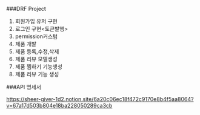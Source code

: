 ###DRF Project

1. 회원가입 유저 구현
2. 로그인 구현<토큰발행>
3. permission커스텀
4. 제품 개발
5. 제품 등록,수정,삭제
6. 제품 리뷰 모델생성
7. 제품 찜하기 기능생성
8. 제품 리뷰 기능 생성


###API 명세서

https://sheer-giver-1d2.notion.site/6a20c06ec18f472c9170e8b4f5aa8064?v=67a17d503b804e18ba228050289ca3cb
